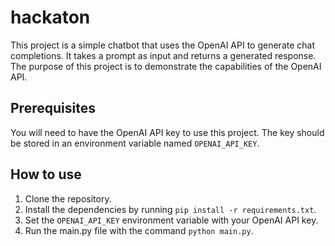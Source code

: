 # hackaton

This project is a simple chatbot that uses the OpenAI API to generate chat completions. It takes a prompt as input and returns a generated response. The purpose of this project is to demonstrate the capabilities of the OpenAI API.

## Prerequisites
You will need to have the OpenAI API key to use this project. The key should be stored in an environment variable named `OPENAI_API_KEY`.

## How to use
1. Clone the repository.
2. Install the dependencies by running `pip install -r requirements.txt`.
3. Set the `OPENAI_API_KEY` environment variable with your OpenAI API key.
4. Run the main.py file with the command `python main.py`.







